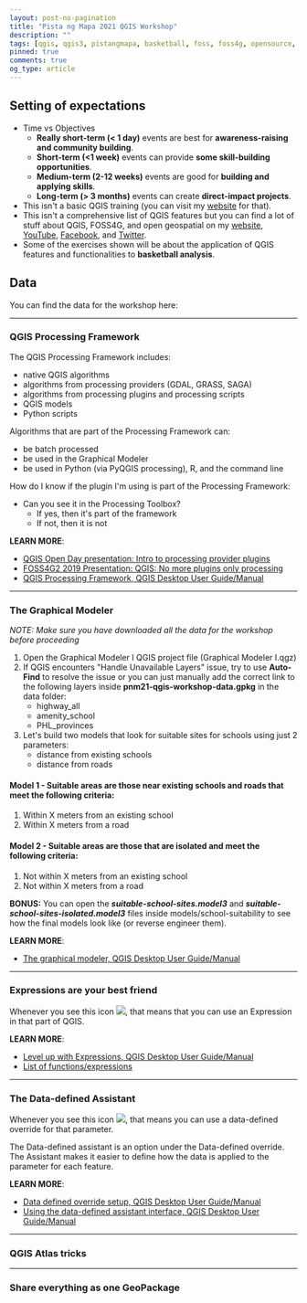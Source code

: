 ```yaml
---
layout: post-no-pagination
title: "Pista ng Mapa 2021 QGIS Workshop"
description: ""
tags: [qgis, qgis3, pistangmapa, basketball, foss, foss4g, opensource, freeasinfreedom, freesoftware]
pinned: true
comments: true
og_type: article
---
```

## Setting of expectations
- Time vs Objectives
  - **Really short-term (< 1 day)** events are best for **awareness-raising and community building**.
  - **Short-term (<1 week)** events can provide **some skill-building opportunities**.
  - **Medium-term (2-12 weeks)** events are good for **building and applying skills**.
  - **Long-term (> 3 months)** events can create **direct-impact projects**.
- This isn't a basic QGIS training (you can visit my [website](https://bnhr.xyz/services/training/spatial) for that).
- This isn't a comprehensive list of QGIS features but you can find a lot of stuff about QGIS, FOSS4G, and open geospatial on my [website](https://bnhr.xyz), [YouTube](https://youtube.com/c/bnhrdotxyz), [Facebook](https://facebook.com/bnhr.xyz), and [Twitter](https://twitter.com/bnhrdotxyz).
- Some of the exercises shown will be about the application of QGIS features and functionalities to **basketball analysis**.

## Data
You can find the data for the workshop here: 

---
### QGIS Processing Framework
The QGIS Processing Framework includes:
- native QGIS algorithms
- algorithms from processing providers (GDAL, GRASS, SAGA)
- algorithms from processing plugins and processing scripts
- QGIS models
- Python scripts

Algorithms that are part of the Processing Framework can:
- be batch processed
- be used in the Graphical Modeler
- be used in Python (via PyQGIS processing), R, and the command line

How do I know if the plugin I'm using is part of the Processing Framework:
- Can you see it in the Processing Toolbox?
  - If yes, then it's part of the framework
  - If not, then it is not

**LEARN MORE**:
- [QGIS Open Day presentation: Intro to processing provider plugins](https://www.youtube.com/watch?v=9fWQZqPjPVk)
- [FOSS4G2 2019 Presentation: QGIS: No more plugins only processing](https://www.youtube.com/watch?v=pdO49ysuqVY)
- [QGIS Processing Framework, QGIS Desktop User Guide/Manual](https://docs.qgis.org/latest/en/docs/user_manual/processing/index.html)

---
### The Graphical Modeler

*NOTE: Make sure you have downloaded all the data for the workshop before proceeding*

1. Open the Graphical Modeler I QGIS project file (Graphical Modeler I.qgz)
2. If QGIS encounters "Handle Unavailable Layers" issue, try to use **Auto-Find** to resolve the issue or you can just manually add the correct link to the following layers inside **pnm21-qgis-workshop-data.gpkg** in the data folder:
   - highway_all
   - amenity_school
   - PHL_provinces
3. Let's build two models that look for suitable sites for schools using just 2 parameters:
   - distance from existing schools
   - distance from roads

#### Model 1 - Suitable areas are those near existing schools and roads that meet the following criteria:
1. Within X meters from an existing school
2. Within X meters from a road

#### Model 2 - Suitable areas are those that are isolated and meet the following criteria:
1. Not within X meters from an existing school
2. Not within X meters from a road

**BONUS:** You can open the ***suitable-school-sites.model3*** and ***suitable-school-sites-isolated.model3*** files inside models/school-suitability to see how the final models look like (or reverse engineer them).

**LEARN MORE**:
- [The graphical modeler, QGIS Desktop User Guide/Manual](https://docs.qgis.org/latest/en/docs/user_manual/processing/modeler.html)

---
### Expressions are your best friend

Whenever you see this icon ![](https://docs.qgis.org/3.22/en/_images/mIconExpression.png), that means that you can use an Expression in that part of QGIS.


**LEARN MORE**:
- [Level up with Expressions, QGIS Desktop User Guide/Manual](https://docs.qgis.org/latest/en/docs/user_manual/expressions/index.html)
- [List of functions/expressions](https://docs.qgis.org/latest/en/docs/user_manual/expressions/functions_list.html)

---
### The Data-defined Assistant

Whenever you see this icon ![](https://docs.qgis.org/3.22/en/_images/mIconDataDefine.png), that means you can use a data-defined override for that parameter.

The Data-defined assistant is an option under the Data-defined override. The Assistant makes it easier to define how the data is applied to the parameter for each feature.

**LEARN MORE**:
- [Data defined override setup, QGIS Desktop User Guide/Manual](https://docs.qgis.org/3.22/en/docs/user_manual/introduction/general_tools.html#data-defined-override-setup)
- [Using the data-defined assistant interface, QGIS Desktop User Guide/Manual](https://docs.qgis.org/latest/en/docs/user_manual/introduction/general_tools.html#data-defined-assistant)

---
### QGIS Atlas tricks



---
### Share everything as one GeoPackage
